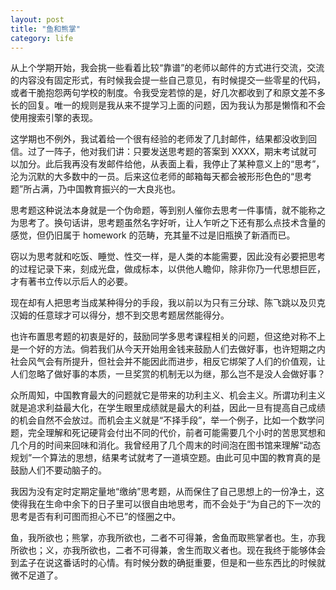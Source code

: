 ```yaml
---
layout: post
title: "鱼和熊掌"
category: life
---
```


从上个学期开始，我会挑一些看着比较“靠谱”的老师以邮件的方式进行交流，交流的内容没有固定形式，有时候我会提一些自己意见，有时候提交一些零星的代码，或者干脆抱怨两句学校的制度。令我受宠若惊的是，好几次都收到了和原文差不多长的回复。唯一的规则是我从来不提学习上面的问题，因为我认为那是懒惰和不会使用搜索引擎的表现。


这学期也不例外，我试着给一个很有经验的老师发了几封邮件，结果都没收到回信。过了一阵子，他对我们讲：只要发送思考题的答案到 XXXX，期末考试就可以加分。此后我再没有发邮件给他，从表面上看，我停止了某种意义上的“思考”，沦为沉默的大多数中的一员。后来这位老师的邮箱每天都会被形形色色的“思考题”所占满，乃中国教育振兴的一大良兆也。


思考题这种说法本身就是一个伪命题，等到别人催你去思考一件事情，就不能称之为思考了。换句话讲，思考题虽然名字好听，让人乍听之下还有那么点技术含量的感觉，但仍旧属于 homework 的范畴，充其量不过是旧瓶换了新酒而已。


窃以为思考就和吃饭、睡觉、性交一样，是人类的本能需要，因此没有必要把思考的过程记录下来，刻成光盘，做成标本，以供他人瞻仰，除非你乃一代思想巨匠，才有著书立传以示后人的必要。


现在却有人把思考当成某种得分的手段，我以前以为只有三分球、陈飞跳以及贝克汉姆的任意球才可以得分，想不到交思考题居然能得分。


也许布置思考题的初衷是好的，鼓励同学多思考课程相关的问题，但这绝对称不上是一个好的方法。倘若我们从今天开始用金钱来鼓励人们去做好事，也许短期之内社会风气会有所提升，但社会并不能因此而进步，相反它绑架了人们的价值观，让人们忽略了做好事的本质，一旦奖赏的机制无以为继，那么岂不是没人会做好事？


众所周知，中国教育最大的问题就它是带来的功利主义、机会主义。所谓功利主义就是追求利益最大化，在学生眼里成绩就是最大的利益，因此一旦有提高自己成绩的机会自然不会放过。而机会主义就是“不择手段”，举一个例子，比如一个数学问题，完全理解和死记硬背会付出不同的代价，前者可能需要几个小时的苦思冥想和几个月的时间来回味和消化。我曾经用了几个周末的时间泡在图书馆来理解“动态规划”一个算法的思想，结果考试就考了一道填空题。由此可见中国的教育真的是鼓励人们不要动脑子的。


我因为没有定时定期定量地“缴纳”思考题，从而保住了自己思想上的一份净土，这使得我在生命中余下的日子里可以很自由地思考，而不会处于“为自己的下一次的思考是否有利可图而担心不已”的怪圈之中。


鱼，我所欲也；熊掌，亦我所欲也，二者不可得兼，舍鱼而取熊掌者也。生，亦我所欲也；义，亦我所欲也，二者不可得兼，舍生而取义者也。现在我终于能够体会到孟子在说这番话时的心情。有时候分数的确挺重要，但是和一些东西比的时候就微不足道了。